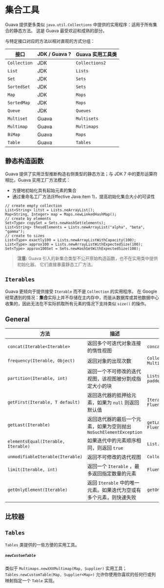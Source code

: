 # 集合工具

Guava 提供更多类似 `java.util.Collections` 中提供的实用程序：适用于所有集合的静态方法。
这是 Guava 最受欢迎和成熟的部分。

与特定接口对应的方法以相对直观的方式分组：

| 接口           | JDK / Guava ? | Guava 实用工具类    |
|--------------|---------------|----------------|
| `Collection` | JDK           | `Collections2` |
| `List`       | JDK           | `Lists`        |
| `Set`        | JDK           | `Sets`         |
| `SortedSet`  | JDK           | `Sets`         |
| `Map`        | JDK           | `Maps`         |
| `SortedMap`  | JDK           | `Maps`         |
| `Queue`      | JDK           | `Queues`       |
| `Multiset`   | Guava         | `Multisets`    |
| `Multimap`   | Guava         | `Multimaps`    |
| `BiMap`      | Guava         | `Maps`         |
| `Table`      | Guava         | `Tables`       |

## 静态构造函数

Guava 提供了实用泛型推断构造右侧类型的静态方法；与 JDK 7 中的菱形运算符相比，Guava 实用工厂方法模式：
* 方便地初始化具有起始元素的集合
* 通过重命名工厂方法(Effective Java item 1)，提高初始化集合大小的可读性

```jshelllanguage
// create empty collection
List<String> litst = Lists.neArrayList();
Map<String, Integer> map = Maps.newLinkedHashMap();
// create by elements
Set<Type> copySet = Sets.newHashSet(elements);
List<String> theseElements = Lists.newArrayList("alpha", "beta", "gamma");
// create to sizes
List<Type> exactly100 = Lists.newArrayListWithCapacity(100);
List<Type> approx100 = Lists.newArrayListWithExpectedSize(100);
Set<Type> approx100Set = Sets.newHashSetWithExpectedSize(100);
```
> **注意:** Guava 引入的新集合类型不公开原始构造函数，也不在实用类中提供初始化器。
> 它们直接暴露静态工厂方法。

## `Iterables`

Guava 更倾向于提供接受 `Iterable` 而不是 `Collection` 的实用程序。
在 Google 经常遇到的情况：**集合**实际上并不存储在主内存中，而是从数据库或其他数据中心收集的，因此无法在不实际抓取所有元素的情况下支持类似 `size()` 的操作。

## General

| 方法                                  | 描述                                            | 参见                                                            |
|-------------------------------------|-----------------------------------------------|---------------------------------------------------------------|
| `concat(Iterable<Iterable>`         | 返回多个可迭代对象连接的惰性视图                              | `concat(Iterable ...)`                                        |
| `frequency(Iterable, Object)`       | 返回对象的出现次数                                     | `Collections.frequency(Collection, Object)` `Multiset`        |
| `partition(Iterable, int)`          | 返回一个不可修改的迭代视图，该视图被分割成指定大小的块                   | `Lists.partition(List, int)` `paddedPartition(Iterable, int)` |
| `getFirst(Iterable, T default)`     | 返回迭代器的抵押给元素，如果为 `null` 则返回默认值                 | `Iterable.iterator().next()` `FluentIterable.first()`         |
| `getLast(Iterable)`                 | 返回迭代器的最后一个元素，如果为空则抛出 `NoSuchElementException` | `getLast(Iterable, T default)` `FluentIterable.last()`        |
| `elementsEqual(Iterable, Iterable)` | 如果迭代中的元素顺序相同，则返回 `true`                       | `List.equals(Object)`                                         |
| `unmodifiableIterable(Iterable)`    | 返回不可修改的迭代视图                                   | `Collections.unmodifiableCollection(Collection)`              |
| `limit(Iterable, int)`              | 返回一个 `Iterable` ，最多返回指定数量的元素                  | `FluentIterable.limit(int)`                                   |
| `getOnlyElement(Iterable)`          | 返回 `Iterable` 中的唯一元素。如果迭代为空或有多个元素，则快速失败       | `getOnlyElement(Iterable, T default)`                         |

## 比较器

## `Tables`

`Tables` 类提供的一些方便的实用工具。

##### `newCustomTable`

类似于 `Multimaps.newXXXMultimap(Map, Supplier)` 实用工具；
`Tables.newCustomTable(Map, Supplier<Map>)` 允许你使用你喜欢的任何行或列映射指定一个 `Table` 实现。
